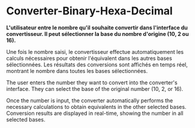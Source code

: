 # Converter-Binary-Hexa-Decimal

**L'utilisateur entre le nombre qu'il souhaite convertir dans l'interface du convertisseur. 
Il peut sélectionner la base du nombre d'origine (10, 2 ou 16).**

Une fois le nombre saisi, le convertisseur effectue automatiquement les calculs nécessaires pour obtenir l'équivalent dans les autres bases sélectionnées.
Les résultats des conversions sont affichés en temps réel, montrant le nombre dans toutes les bases sélectionnées. 

The user enters the number they want to convert into the converter's interface.
They can select the base of the original number (10, 2, or 16).

Once the number is input, the converter automatically performs the necessary calculations to obtain equivalents in the other selected bases.
Conversion results are displayed in real-time, showing the number in all selected bases.
